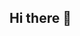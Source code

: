 ## Hi there 👋



<ing src= "https://github.com/Fliocat/Fliocat/blob/main/cat.gif" alt="The inlimitad" width="600">
